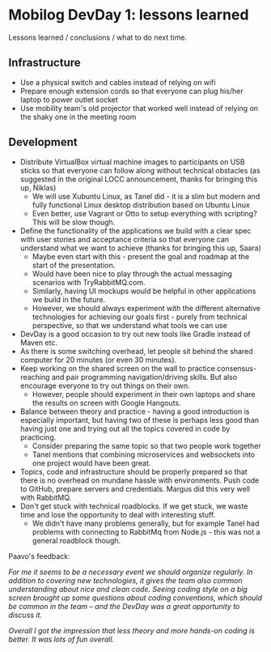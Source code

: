 Mobilog DevDay 1: lessons learned
=================================

Lessons learned / conclusions / what to do next time.

Infrastructure
--------------

* Use a physical switch and cables instead of relying on wifi
* Prepare enough extension cords so that everyone can plug his/her laptop to power outlet socket
* Use mobility team's old projector that worked well instead of relying on the shaky one in the meeting room

Development
-----------

* Distribute VirtualBox virtual machine images to participants on USB sticks so that everyone can follow along without technical obstacles (as suggested in the original LOCC announcement, thanks for bringing this up, Niklas)
	* We will use Xubuntu Linux, as Tanel did - it is a slim but modern and fully functional Linux desktop distribution based on Ubuntu Linux
	* Even better, use Vagrant or Otto to setup everything with scripting? This will be slow though.
* Define the functionality of the applications we build with a clear spec with user stories and acceptance criteria so that everyone can understand what we want to achieve (thanks for bringing this up, Saara)
	* Maybe even start with this - present the goal and roadmap at the start of the presentation.
	* Would have been nice to play through the actual messaging scenarios with TryRabbitMQ.com.
	* Similarly, having UI mockups would be helpful in other applications we build in the future.
	* However, we should always experiment with the different alternative technologies for achieving our goals first - purely from technical perspective, so that we understand what tools we can use
* DevDay is a good occasion to try out new tools like Gradle instead of Maven etc.
* As there is some switching overhead, let people sit behind the shared computer for 20 minutes (or even 30 minutes).
* Keep working on the shared screen on the wall to practice consensus-reaching and pair programming navigation/driving skills. But also encourage everyone to try out things on their own.
	* However, people should experiment in their own laptops and share the results on screen with Google Hangouts.
* Balance between theory and practice - having a good introduction is especially important, but having two of these is perhaps less good than having just one and trying out all the topics covered in code by practicing.
	* Consider preparing the same topic so that two people work together
	* Tanel mentions that combining microservices and websockets into one project would have been great.
* Topics, code and infrastructure should be properly prepared so that there is no overhead on mundane hassle with environments. Push code to GitHub, prepare servers and credentials. Margus did this very well with RabbitMQ.
* Don't get stuck with technical roadblocks. If we get stuck, we waste time and lose the opportunity to deal with interesting stuff.
	* We didn't have many problems generally, but for example Tanel had problems with connecting to RabbitMq from Node.js - this was not a general roadblock though.

Paavo's feedback:

*For me it seems to be a necessary event we should organize regularly. In addition to covering new technologies, it gives the team also common understanding about nice and clean code. Seeing coding style on a big screen brought up some questions about coding conventions, which should be common in the team – and the DevDay was a great opportunity to discuss it.*

*Overall I got the impression that less theory and more hands-on coding is better. It was lots of fun overall.*
